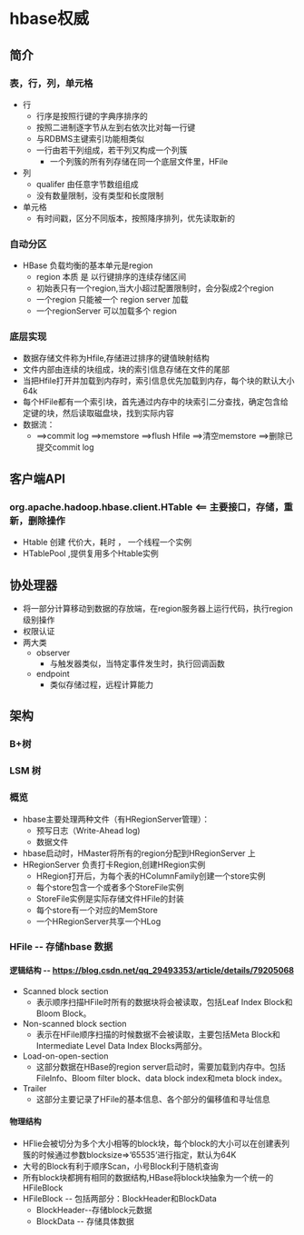 # **hbase权威**
## 简介
### 表，行，列，单元格
*   行
    -   行序是按照行键的字典序排序的
    -   按照二进制逐字节从左到右依次比对每一行键
    -   与RDBMS主键索引功能相类似
    -   一行由若干列组成，若干列又构成一个列簇
        -   一个列簇的所有列存储在同一个底层文件里，HFile
*   列
    -   qualifer 由任意字节数组组成
    -   没有数量限制，没有类型和长度限制
*   单元格
    -   有时间戳，区分不同版本，按照降序排列，优先读取新的

### 自动分区
*   HBase 负载均衡的基本单元是region
    -   region 本质 是 以行键排序的连续存储区间
    -   初始表只有一个region,当大小超过配置限制时，会分裂成2个region
    -   一个region 只能被一个 region server 加载
    -   一个regionServer 可以加载多个 region

### 底层实现
*   数据存储文件称为Hfile,存储进过排序的键值映射结构
*   文件内部由连续的块组成，块的索引信息存储在文件的尾部
*   当把Hfile打开并加载到内存时，索引信息优先加载到内存，每个块的默认大小64k
*   每个HFile都有一个索引块，首先通过内存中的块索引二分查找，确定包含给定键的块，然后读取磁盘块，找到实际内容
*   数据流：
    -   ==>commit log ==>memstore  ==>flush Hfile ==>清空memstore ==>删除已提交commit log

## 客户端API
### org.apache.hadoop.hbase.client.HTable <== 主要接口，存储，重新，删除操作
*   Htable 创建 代价大，耗时 ， 一个线程一个实例
*   HTablePool ,提供复用多个Htable实例

## 协处理器
*   将一部分计算移动到数据的存放端，在region服务器上运行代码，执行region级别操作
*   权限认证
*   两大类
    -   observer
        +   与触发器类似，当特定事件发生时，执行回调函数
    -   endpoint
        +   类似存储过程，远程计算能力

## 架构
### B+树

### LSM 树

### 概览
*   hbase主要处理两种文件（有HRegionServer管理）： 
    -   预写日志（Write-Ahead log)
    -   数据文件
*   hbase启动时，HMaster将所有的region分配到HRegionServer 上
*   HRegionServer 负责打卡Region,创建HRegion实例
    -   HRegion打开后，为每个表的HColumnFamily创建一个store实例
    -   每个store包含一个或者多个StoreFile实例
    -   StoreFile实例是实际存储文件HFile的封装
    -   每个store有一个对应的MemStore
    -   一个HRegionServer共享一个HLog

### HFile -- 存储hbase 数据
####    逻辑结构 -- https://blog.csdn.net/qq_29493353/article/details/79205068
*   Scanned block section
    -   表示顺序扫描HFile时所有的数据块将会被读取，包括Leaf Index Block和Bloom Block。
*   Non-scanned block section
    -   表示在HFile顺序扫描的时候数据不会被读取，主要包括Meta Block和Intermediate Level Data Index Blocks两部分。
*   Load-on-open-section
    -   这部分数据在HBase的region server启动时，需要加载到内存中。包括FileInfo、Bloom filter block、data block index和meta block index。
*   Trailer
    -   这部分主要记录了HFile的基本信息、各个部分的偏移值和寻址信息

####  物理结构
*   HFlie会被切分为多个大小相等的block块，每个block的大小可以在创建表列簇的时候通过参数blocksize=>’65535‘进行指定，默认为64K
*   大号的Block有利于顺序Scan，小号Block利于随机查询
*   所有block块都拥有相同的数据结构,HBase将block块抽象为一个统一的HFileBlock
*   HFileBlock -- 包括两部分：BlockHeader和BlockData
    -   BlockHeader--存储block元数据
    -   BlockData -- 存储具体数据

    